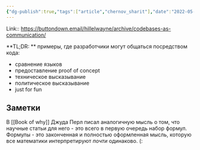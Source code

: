 ```yaml
---
{"dg-publish":true,"tags":["article","chernov_sharit"],"date":"2022-05-24T09:25:43+03:00","modified_at":"2022-05-24T09:36:18+03:00","published_at":"2022-05-24T09:42:56+03:00","title":"Codebase a communication","permalink":"/articles/202205240925/","dgPassFrontmatter":true}
---
```



Link:: https://buttondown.email/hillelwayne/archive/codebases-as-communication/

**TL;DR: ** примеры, где разработчики могут общаться посредством кода:
- сравнение языков
- предоставление proof of concept
- техническое высказывание
- политическое высказывание
- just for fun

## Заметки

В [[Book of why]] Джуда Перл писал аналогичную мысль о том, что научные статьи для него - это всего в первую очередь набор формул. Формулы - это законченная и полностью оформленная мысль, которую все математики интерпретируют *почти* одинаково. (:
